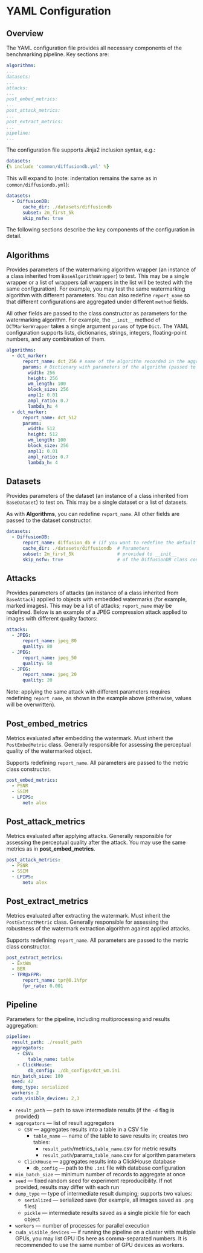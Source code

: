 # YAML Configuration

## Overview

The YAML configuration file provides all necessary components of the benchmarking pipeline. Key sections are:

```yaml
algorithms:
...
datasets:
...
attacks:
...
post_embed_metrics:
...
post_attack_metrics:
...
post_extract_metrics:
...
pipeline:
...
```

The configuration file supports Jinja2 inclusion syntax, e.g.:

```yaml
datasets:
{% include 'common/diffusiondb.yml' %}
```

This will expand to (note: indentation remains the same as in `common/diffusiondb.yml`):

```yaml
datasets:
  - DiffusionDB:
      cache_dir: ./datasets/diffusiondb
      subset: 2m_first_5k
      skip_nsfw: true
```

The following sections describe the key components of the configuration in detail.

## Algorithms

Provides parameters of the watermarking algorithm wrapper (an instance of a class inherited from `BaseAlgorithmWrapper`) to test. This may be a single wrapper or a list of wrappers (all wrappers in the list will be tested with the same configuration). For example, you may test the same watermarking algorithm with different parameters. You can also redefine `report_name` so that different configurations are aggregated under different `method` fields.

All other fields are passed to the class constructor as parameters for the watermarking algorithm. For example, the `__init__` method of `DCTMarkerWrapper` takes a single argument `params` of type `Dict`. The YAML configuration supports lists, dictionaries, strings, integers, floating-point numbers, and any combination of them.

```yaml
algorithms:
  - dct_marker:
      report_name: dct_256 # name of the algorithm recorded in the aggregation destination
      params: # Dictionary with parameters of the algorithm (passed to __init__ of DCTMarkerWrapper)
        width: 256
        height: 256
        wm_length: 100
        block_size: 256
        ampl1: 0.01
        ampl_ratio: 0.7
        lambda_h: 4
  - dct_marker:
      report_name: dct_512
      params:
        width: 512
        height: 512
        wm_length: 100
        block_size: 256
        ampl1: 0.01
        ampl_ratio: 0.7
        lambda_h: 4
```

## Datasets

Provides parameters of the dataset (an instance of a class inherited from `BaseDataset`) to test on. This may be a single dataset or a list of datasets.

As with **Algorithms**, you can redefine `report_name`. All other fields are passed to the dataset constructor.

```yaml
datasets:
  - DiffusionDB:
      report_name: diffusion_db # (if you want to redefine the default diffusiondb value)
      cache_dir: ./datasets/diffusiondb  # Parameters
      subset: 2m_first_5k                # provided to __init__
      skip_nsfw: true                    # of the DiffusionDB class constructor
```

## Attacks

Provides parameters of attacks (an instance of a class inherited from `BaseAttack`) applied to objects with embedded watermarks (for example, marked images). This may be a list of attacks; `report_name` may be redefined. Below is an example of a JPEG compression attack applied to images with different quality factors:

```yaml
attacks:
  - JPEG:
      report_name: jpeg_80
      quality: 80
  - JPEG:
      report_name: jpeg_50
      quality: 50
  - JPEG:
      report_name: jpeg_20
      quality: 20
```

Note: applying the same attack with different parameters requires redefining `report_name`, as shown in the example above (otherwise, values will be overwritten).

## Post_embed_metrics

Metrics evaluated after embedding the watermark. Must inherit the `PostEmbedMetric` class. Generally responsible for assessing the perceptual quality of the watermarked object.

Supports redefining `report_name`. All parameters are passed to the metric class constructor.

```yaml
post_embed_metrics:
  - PSNR
  - SSIM
  - LPIPS:
      net: alex
```

## Post_attack_metrics

Metrics evaluated after applying attacks. Generally responsible for assessing the perceptual quality after the attack. You may use the same metrics as in **post_embed_metrics**.

```yaml
post_attack_metrics:
  - PSNR
  - SSIM
  - LPIPS:
      net: alex
```

## Post_extract_metrics

Metrics evaluated after extracting the watermark. Must inherit the `PostExtractMetric` class. Generally responsible for assessing the robustness of the watermark extraction algorithm against applied attacks.

Supports redefining `report_name`. All parameters are passed to the metric class constructor.

```yaml
post_extract_metrics:
  - ExtWm
  - BER
  - TPR@xFPR:
      report_name: tpr@0.1%fpr
      fpr_rate: 0.001
```

## Pipeline

Parameters for the pipeline, including multiprocessing and results aggregation:

```yaml
pipeline:
  result_path: ./result_path
  aggregators:
    - CSV:
        table_name: table
    - ClickHouse:
        db_config: ./db_configs/dct_wm.ini
  min_batch_size: 100
  seed: 42
  dump_type: serialized
  workers: 2
  cuda_visible_devices: 2,3
```

* `result_path` — path to save intermediate results (if the `-d` flag is provided)
* `aggregators` — list of result aggregators
  * `CSV` — aggregates results into a table in a CSV file
    * `table_name` — name of the table to save results in; creates two tables:
      * `result_path`/metrics_`table_name`.csv for metric results
      * `result_path`/params_`table_name`.csv for algorithm parameters
  * `ClickHouse` — aggregates results into a ClickHouse database
    * `db_config` — path to the `.ini` file with database configuration
* `min_batch_size` — minimum number of records to aggregate at once
* `seed` — fixed random seed for experiment reproducibility. If not provided, results may differ with each run
* `dump_type` — type of intermediate result dumping; supports two values:
  * `serialized` — serialized save (for example, all images saved as `.png` files)
  * `pickle` — intermediate results saved as a single pickle file for each object
* `workers` — number of processes for parallel execution
* `cuda_visible_devices` — if running the pipeline on a cluster with multiple GPUs, you may list GPU IDs here as comma-separated numbers. It is recommended to use the same number of GPU devices as workers.
